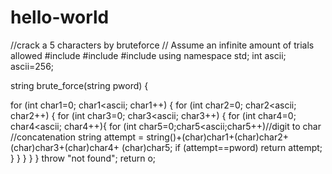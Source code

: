 # hello-world
  //crack a 5 characters by bruteforce
  // Assume an infinite amount of trials allowed
#include <iostream>
#include <string>
#include <iomanip>
using namespace std;
  int ascii; ascii=256;
 
string brute_force(string pword) {
  
  for (int char1=0; char1<ascii; char1++) {
   for (int char2=0; char2<ascii; char2++) {
    for (int char3=0; char3<ascii; char3++) {
     for (int char4=0; char4<ascii; char4++){
     for (int char5=0;char5<ascii;char5++)//digit to char
     //concatenation
      string attempt = string()+(char)char1+(char)char2+(char)char3+(char)char4+ (char)char5;
      if (attempt==pword) return attempt;
      }
     }
    }
   }
  }
  throw "not found";
  return o;
